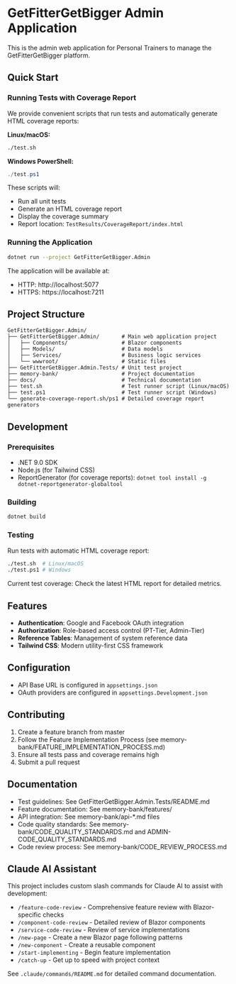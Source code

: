 # GetFitterGetBigger Admin Application

This is the admin web application for Personal Trainers to manage the GetFitterGetBigger platform.

## Quick Start

### Running Tests with Coverage Report

We provide convenient scripts that run tests and automatically generate HTML coverage reports:

**Linux/macOS:**
```bash
./test.sh
```

**Windows PowerShell:**
```powershell
./test.ps1
```

These scripts will:
- Run all unit tests
- Generate an HTML coverage report
- Display the coverage summary
- Report location: `TestResults/CoverageReport/index.html`

### Running the Application

```bash
dotnet run --project GetFitterGetBigger.Admin
```

The application will be available at:
- HTTP: http://localhost:5077
- HTTPS: https://localhost:7211

## Project Structure

```
GetFitterGetBigger.Admin/
├── GetFitterGetBigger.Admin/       # Main web application project
│   ├── Components/                 # Blazor components
│   ├── Models/                     # Data models
│   ├── Services/                   # Business logic services
│   └── wwwroot/                    # Static files
├── GetFitterGetBigger.Admin.Tests/ # Unit test project
├── memory-bank/                    # Project documentation
├── docs/                           # Technical documentation
├── test.sh                         # Test runner script (Linux/macOS)
├── test.ps1                        # Test runner script (Windows)
└── generate-coverage-report.sh/ps1 # Detailed coverage report generators
```

## Development

### Prerequisites

- .NET 9.0 SDK
- Node.js (for Tailwind CSS)
- ReportGenerator (for coverage reports): `dotnet tool install -g dotnet-reportgenerator-globaltool`

### Building

```bash
dotnet build
```

### Testing

Run tests with automatic HTML coverage report:
```bash
./test.sh  # Linux/macOS
./test.ps1 # Windows
```

Current test coverage: Check the latest HTML report for detailed metrics.

## Features

- **Authentication**: Google and Facebook OAuth integration
- **Authorization**: Role-based access control (PT-Tier, Admin-Tier)
- **Reference Tables**: Management of system reference data
- **Tailwind CSS**: Modern utility-first CSS framework

## Configuration

- API Base URL is configured in `appsettings.json`
- OAuth providers are configured in `appsettings.Development.json`

## Contributing

1. Create a feature branch from master
2. Follow the Feature Implementation Process (see memory-bank/FEATURE_IMPLEMENTATION_PROCESS.md)
3. Ensure all tests pass and coverage remains high
4. Submit a pull request

## Documentation

- Test guidelines: See GetFitterGetBigger.Admin.Tests/README.md
- Feature documentation: See memory-bank/features/
- API integration: See memory-bank/api-*.md files
- Code quality standards: See memory-bank/CODE_QUALITY_STANDARDS.md and ADMIN-CODE_QUALITY_STANDARDS.md
- Code review process: See memory-bank/CODE_REVIEW_PROCESS.md

## Claude AI Assistant

This project includes custom slash commands for Claude AI to assist with development:

- `/feature-code-review` - Comprehensive feature review with Blazor-specific checks
- `/component-code-review` - Detailed review of Blazor components
- `/service-code-review` - Review of service implementations
- `/new-page` - Create a new Blazor page following patterns
- `/new-component` - Create a reusable component
- `/start-implementing` - Begin feature implementation
- `/catch-up` - Get up to speed with project context

See `.claude/commands/README.md` for detailed command documentation.